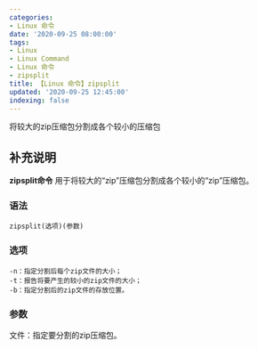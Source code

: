 ```yaml
---
categories:
- Linux 命令
date: '2020-09-25 08:00:00'
tags:
- Linux
- Linux Command
- Linux 命令
- zipsplit
title: 【Linux 命令】zipsplit
updated: '2020-09-25 12:45:00'
indexing: false
---
```


将较大的zip压缩包分割成各个较小的压缩包

## 补充说明

**zipsplit命令** 用于将较大的“zip”压缩包分割成各个较小的“zip”压缩包。

###  语法

```shell
zipsplit(选项)(参数)
```

###  选项

```shell
-n：指定分割后每个zip文件的大小；
-t：报告将要产生的较小的zip文件的大小；
-b：指定分割后的zip文件的存放位置。
```

###  参数

文件：指定要分割的zip压缩包。


<!-- Linux命令行搜索引擎：https://jaywcjlove.github.io/linux-command/ -->